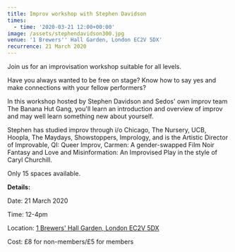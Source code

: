 ```yaml
---
title: Improv workshop with Stephen Davidson
times:
  - time: '2020-03-21 12:00+00:00'
image: /assets/stephendavidson300.jpg
venue: '1 Brewers'' Hall Garden, London EC2V 5DX'
recurrence: 21 March 2020
---
```

Join us for an improvisation workshop​ suitable for all levels. 

Have you always wanted to be free on stage? Know how to say yes and make connections with your fellow performers? 

In this workshop hosted by Stephen Davidson and Sedos' own improv team The Banana Hut Gang, you'll learn an introduction and overview of improv and may well learn something new about yourself. 

Stephen has studied improv through i/o Chicago, The Nursery, UCB, Hoopla, The Maydays, Showstoppers, Imprology, and is the Artistic Director of Improvable, QI: Queer Improv, Carmen: A gender-swapped Film Noir Fantasy and Love and Misinformation: An Improvised Play in the style of Caryl Churchill. 

Only 15 spaces available.

**Details:**

Date: 21 March 2020

Time: 12-4pm

Location: [1 Brewers' Hall Garden, London EC2V 5DX](https://sedos.l3v5y.co.uk/venues/bhg)

Cost: £8 for non-members/£5 for members
